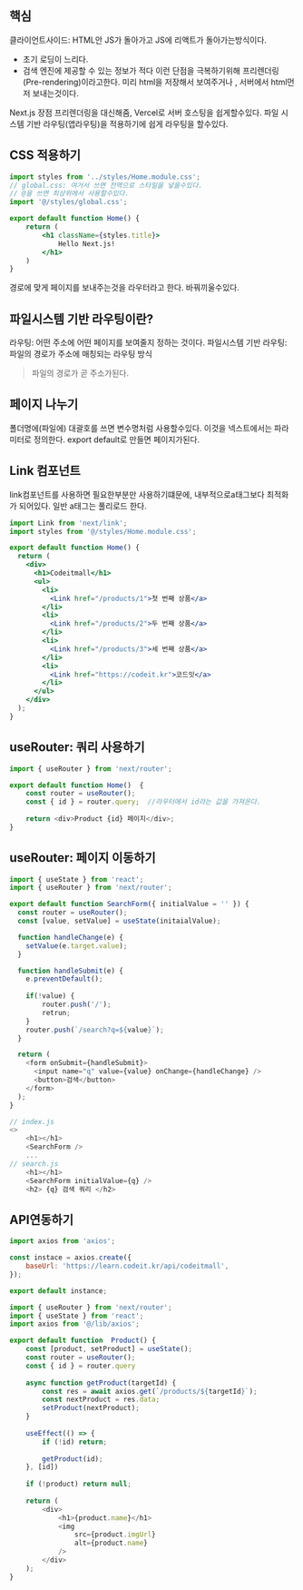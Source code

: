 ## 핵심
클라이언트사이드: HTML안 JS가 돌아가고 JS에 리액트가 돌아가는방식이다.
- 초기 로딩이 느리다.
- 검색 엔진에 제공할 수 있는 정보가 적다
이런 단점을  극복하기위해 프리렌더링(Pre-rendering)이라고한다.
미리 html을 저장해서  보여주거나 ,  서버에서 html먼저 보내는것이다.

Next.js 장점
프리렌더링을 대신해줌, Vercel로 서버 호스팅을 쉽게할수있다.
파일 시스템 기반  라우팅(앱라우팅)을 적용하기에 쉽게 라우팅을 할수있다.

## CSS 적용하기
```jsx
import styles from '../styles/Home.module.css';
// global.css: 여거서 쓰면 전역으로 스타일을 넣을수있다.
// @을 쓰면 최상위에서 사용할수있다.
import '@/styles/global.css';

export default function Home() {
	return (
		<h1 className={styles.title}>
			Hello Next.js!	
		</h1>	
	)
}
```

경로에 맞게 페이지를 보내주는것을 라우터라고 한다. 바꿔끼울수있다.

## 파일시스템 기반  라우팅이란?
라우팅: 어떤 주소에 어떤  페이지를 보여줄지 정하는 것이다.
파일시스템 기반 라우팅: 파일의  경로가 주소에  매칭되는 라우팅 방식
> 파일의 경로가 곧 주소가된다.

## 페이지 나누기
폴더명에(파일에) 대괄호를 쓰면 변수명처럼 사용할수있다.
이것을 넥스트에서는 파라미터로 정의한다.
export default로 만들면 페이지가된다.

## Link 컴포넌트
link컴포넌트를 사용하면 필요한부분만 사용하기떄문에, 내부적으로a태그보다 최적화가 되어있다.
일반 a태그는 풀리로드 한다.
```jsx
import Link from 'next/link';
import styles from '@/styles/Home.module.css';

export default function Home() {
  return (
    <div>
      <h1>Codeitmall</h1>
      <ul>
        <li>
          <Link href="/products/1">첫 번째 상품</a>
        </li>
        <li>
          <Link href="/products/2">두 번째 상품</a>
        </li>
        <li>
          <Link href="/products/3">세 번째 상품</a>
        </li>
        <li>
          <Link href="https://codeit.kr">코드잇</a>
        </li>
      </ul>
    </div>
  );
}
```
## useRouter:  쿼리 사용하기
```js
import { useRouter } from 'next/router';

export default function Home()  {
	const router = useRouter();
	const { id } = router.query;  //라우터에서 id라는 값을 가져온다.
	
	return <div>Product {id} 페이지</div>;
}
```
## useRouter: 페이지 이동하기
```js
import { useState } from 'react';
import { useRouter } from 'next/router';

export default function SearchForm({ initialValue = '' }) {
  const router = useRouter();
  const [value, setValue] = useState(initaialValue);

  function handleChange(e) {
    setValue(e.target.value);
  }

  function handleSubmit(e) {
    e.preventDefault();
    
    if(!value) {
		router.push('/'); 
		retrun;
    }
    router.push(`/search?q=${value}`);
  }

  return (
    <form onSubmit={handleSubmit}>
      <input name="q" value={value} onChange={handleChange} />
      <button>검색</button>
    </form>
  );
}

// index.js
<>
	<h1></h1>
	<SearchForm />
	...
// search.js
	<h1></h1>
	<SearchForm initialValue={q} />
	<h2> {q} 검색 쿼리 </h2>

```

## API연동하기
```js
import axios from 'axios';

const instace = axios.create({
	baseUrl: 'https://learn.codeit.kr/api/codeitmall',
});

export default instance;
```
```js
import { useRouter } from 'next/router';
import { useState } from 'react';
import axios from '@/lib/axios';

export default function  Product() {
	const [product, setProduct] = useState();
	const router = useRouter();
	const { id } = router.query
	
	async function getProduct(targetId) {
		const res = await axios.get(`/products/${targetId}`);
		const nextProduct = res.data;
		setProduct(nextProduct);
	}
	
	useEffect(() => {
		if (!id) return;	
		
		getProduct(id);
	}, [id])
	
	if (!product) return null;
	
	return (
		<div>
			<h1>{product.name}</h1>	
			<img
				src={product.imgUrl}
				alt={product.name}
			/>
		</div>	
	); 
}


```